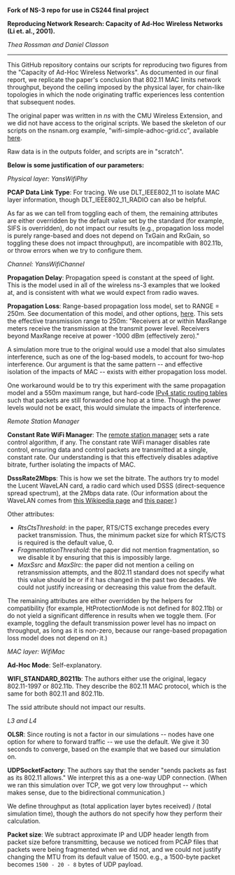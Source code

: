 **Fork of NS-3 repo for use in CS244 final project**

**Reproducing Network Research: Capacity of Ad-Hoc Wireless Networks (Li et. al., 2001).**

*Thea Rossman and Daniel Classon*

-----

This GitHub repository contains our scripts for reproducing two figures from the "Capacity of Ad-Hoc Wireless Networks". As documented in our final report, we replicate the paper's conclusion that 802.11 MAC limits network throughput, beyond the ceiling imposed by the physical layer, for chain-like topologies in which the node originating traffic experiences less contention that subsequent nodes. 

The original paper was written in *ns* with the CMU Wireless Extension, and we did not have access to the original scripts. We based the skeleton of our scripts on the nsnam.org example, "wifi-simple-adhoc-grid.cc", available [here](https://www.nsnam.org/doxygen/wifi-simple-adhoc-grid_8cc.html). 

Raw data is in the outputs folder, and scripts are in "scratch". 

**Below is some justification of our parameters:**

*Physical layer: YansWifiPhy* 

**PCAP Data Link Type**: For tracing. We use DLT_IEEE802_11 to isolate MAC layer information, though DLT_IEEE802_11_RADIO can also be helpful.

As far as we can tell from toggling each of them, the remaining attributes are either overridden by the default value set by the standard (for example, SIFS is overridden), do not impact our results (e.g., propagation loss model is purely range-based and does not depend on TxGain and RxGain, so toggling these does not impact throughput), are incompatible with 802.11b, or throw errors when we try to configure them. 

*Channel: YansWifiChannel*

**Propagation Delay**: Propagation speed is constant at the speed of light. This is the model used in all of the wireless ns-3 examples that we looked at, and is consistent with what we would expect from radio waves.

**Propagation Loss**: Range-based propagation loss model, set to RANGE = 250m. See documentation of this model, and other options, [here](https://www.nsnam.org/docs/models/html/propagation.html). This sets the effective transmission range to 250m: "Receivers at or within MaxRange meters receive the transmission at the transmit power level. Receivers beyond MaxRange receive at power -1000 dBm (effectively zero)."

A simulation more true to the original would use a model that also simulates interference, such as one of the log-based models, to account for two-hop interference. Our argument is that the same pattern -- and effective isolation of the impacts of MAC -- exists with either propagation loss model. 

One workaround would be to try this experiment with the same propagation model and a 550m maximum range, but hard-code [IPv4 static routing tables](https://www.nsnam.org/doxygen/classns3_1_1_ipv4_static_routing.html) such that packets are still forwarded one hop at a time. Though the power levels would not be exact, this would simulate the impacts of interference. 

*Remote Station Manager*

**Constant Rate WiFi Manager**: The [remote station manager](https://www.nsnam.org/doxygen/classns3_1_1_constant_rate_wifi_manager.html) sets a rate control algorithm, if any. The constant rate WiFi manager disables rate control, ensuring data and control packets are transmitted at a single, constant rate. Our understanding is that this effectively disables adaptive bitrate, further isolating the impacts of MAC. 

**DsssRate2Mbps**: This is how we set the bitrate. The authors try to model the Lucent WaveLAN card, a radio card which used DSSS (direct-sequence spread spectrum), at the 2Mbps data rate. (Our information about the WaveLAN comes from [this Wikipedia page](https://en.wikipedia.org/wiki/WaveLAN) and [this paper](https://onlinelibrary.wiley.com/doi/abs/10.1002/bltj.2069?casa_token=dQehGJYeEmQAAAAA:oL2nbRUqNdcBhDEuDyadPjxrJKOxXzTZEh2pSWsb-0wbrloRg4gcwBis_zKHXiyhRJ3GCnUkRVBIGy4).)

Other attributes: 
- *RtsCtsThreshold*: in the paper, RTS/CTS exchange precedes every packet transmission. Thus, the minimum packet size for which RTS/CTS is required is the default value, 0. 
- *FragmentationThreshold*: the paper did not mention fragmentation, so we disable it by ensuring that this is impossibly large. 
- *MaxSsrc* and *MaxSlrc*: the paper did not mention a ceiling on retransmission attempts, and the 802.11 standard does not specify what this value should be or if it has changed in the past two decades. We could not justify increasing or decreasing this value from the default. 

The remaining attributes are either overridden by the helpers for compatibility (for example, HtProtectionMode is not defined for 802.11b) or do not yield a significant difference in results when we toggle them. (For example, toggling the default transmission power level has no impact on throughput, as long as it is non-zero, because our range-based propagation loss model does not depend on it.) 

*MAC layer: WifiMac* 

**Ad-Hoc Mode**: Self-explanatory. 

**WIFI_STANDARD_80211b**: The authors either use the original, legacy 802.11-1997 or 802.11b. They describe the 802.11 MAC protocol, which is the same for both 802.11 and 802.11b. 

The ssid attribute should not impact our results. 

*L3 and L4*

**OLSR**: Since routing is not a factor in our simulations -- nodes have one option for where to forward traffic -- we use the default. We give it 30 seconds to converge, based on the example that we based our simulation on. 

**UDPSocketFactory**: The authors say that the sender "sends packets as fast as its 802.11 allows." We interpret this as a one-way UDP connection. (When we ran this simulation over TCP, we got very low throughput -- which makes sense, due to the bidirectional communication.) 

We define throughput as (total application layer bytes received) / (total simulation time), though the authors do not specify how they perform their calculation. 

**Packet size**: We subtract approximate IP and UDP header length from packet size before transmitting, because we noticed from PCAP files that packets were being fragmented when we did not, and we could not justify changing the MTU from its default value of 1500. e.g., a 1500-byte packet becomes `1500 - 20 - 8` bytes of UDP payload. 
